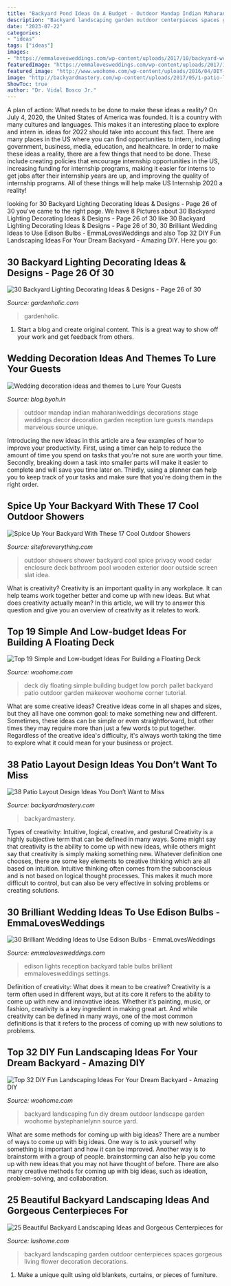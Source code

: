 ```yaml
---
title: "Backyard Pond Ideas On A Budget - Outdoor Mandap Indian Maharaniweddings Decorations Stage Weddings Decor Decoration Garden Reception Lure Guests Mandaps Marvelous Source Unique"
description: "Backyard landscaping garden outdoor centerpieces spaces gorgeous living flower decoration decorations"
date: "2023-07-22"
categories:
- "ideas"
tags: ["ideas"]
images:
- "https://emmalovesweddings.com/wp-content/uploads/2017/10/backyard-wedding-ideas-with-edison-bulb-string-lights.jpg"
featuredImage: "https://emmalovesweddings.com/wp-content/uploads/2017/10/backyard-wedding-ideas-with-edison-bulb-string-lights.jpg"
featured_image: "http://www.woohome.com/wp-content/uploads/2016/04/DIY-Floating-Deck-Woohome-7.jpg"
image: "http://backyardmastery.com/wp-content/uploads/2017/05/1-patio-layout-design-ideas.jpg"
ShowToc: true
author: "Dr. Vidal Bosco Jr."
---
```



A plan of action: What needs to be done to make these ideas a reality?
On July 4, 2020, the United States of America was founded. It is a country with many cultures and languages. This makes it an interesting place to explore and intern in. ideas for 2022 should take into account this fact. There are many places in the US where you can find opportunities to intern, including government, business, media, education, and healthcare. 
In order to make these ideas a reality, there are a few things that need to be done. These include creating policies that encourage internship opportunities in the US, increasing funding for internship programs, making it easier for interns to get jobs after their internship years are up, and improving the quality of internship programs. All of these things will help make US Internship 2020 a reality!

	

		
looking for 30 Backyard Lighting Decorating Ideas &amp; Designs - Page 26 of 30 you've came to the right page. We have 8 Pictures about 30 Backyard Lighting Decorating Ideas &amp; Designs - Page 26 of 30 like 30 Backyard Lighting Decorating Ideas &amp; Designs - Page 26 of 30, 30 Brilliant Wedding Ideas to Use Edison Bulbs - EmmaLovesWeddings and also Top 32 DIY Fun Landscaping Ideas For Your Dream Backyard - Amazing DIY. Here you go:
		
    
## 30 Backyard Lighting Decorating Ideas &amp; Designs - Page 26 Of 30

<img loading=lazy src="https://gardenholic.com/wp-content/uploads/2019/02/Lights-26.jpg" onerror="this.onerror=null;this.src='https://tse3.mm.bing.net/th?id=OIP.3J6bd-9QfOSxRsMWJ6ti8AHaK0&amp;pid=15.1';" alt="30 Backyard Lighting Decorating Ideas &amp; Designs - Page 26 of 30">

_Source: gardenholic.com_

>gardenholic. 

	

1. Start a blog and create original content. This is a great way to show off your work and get feedback from others.

    
## Wedding Decoration Ideas And Themes To Lure Your Guests

<img loading=lazy src="http://blog.byoh.in/wp-content/uploads/2016/04/Outdoor-wedding-ideas-2.jpg" onerror="this.onerror=null;this.src='https://tse2.mm.bing.net/th?id=OIP.nHgeIqT46OviNx0aolnjRwHaLH&amp;pid=15.1';" alt="Wedding decoration ideas and themes to Lure Your Guests">

_Source: blog.byoh.in_

>outdoor mandap indian maharaniweddings decorations stage weddings decor decoration garden reception lure guests mandaps marvelous source unique. 

	

Introducing the new ideas in this article are a few examples of how to improve your productivity. First, using a timer can help to reduce the amount of time you spend on tasks that you're not sure are worth your time. Secondly, breaking down a task into smaller parts will make it easier to complete and will save you time later on. Thirdly, using a planner can help you to keep track of your tasks and make sure that you're doing them in the right order.

    
## Spice Up Your Backyard With These 17 Cool Outdoor Showers

<img loading=lazy src="http://siteforeverything.com/wp-content/uploads/2016/04/Outdoor-Shower-14.jpg" onerror="this.onerror=null;this.src='https://tse4.mm.bing.net/th?id=OIP.BDr3IiVnvqgPbUsuLBi2OgHaJ4&amp;pid=15.1';" alt="Spice Up Your Backyard With These 17 Cool Outdoor Showers">

_Source: siteforeverything.com_

>outdoor showers shower backyard cool spice privacy wood cedar enclosure deck bathroom pool wooden exterior door outside screen slat idea. 

	

What is creativity?
Creativity is an important quality in any workplace. It can help teams work together better and come up with new ideas. But what does creativity actually mean? In this article, we will try to answer this question and give you an overview of creativity as it relates to work.

    
## Top 19 Simple And Low-budget Ideas For Building A Floating Deck

<img loading=lazy src="http://www.woohome.com/wp-content/uploads/2016/04/DIY-Floating-Deck-Woohome-7.jpg" onerror="this.onerror=null;this.src='https://tse1.mm.bing.net/th?id=OIP.UcxVyss2_6qDcS_tTpfBFgHaQD&amp;pid=15.1';" alt="Top 19 Simple and Low-budget Ideas For Building a Floating Deck">

_Source: woohome.com_

>deck diy floating simple building budget low porch pallet backyard patio outdoor garden makeover woohome corner tutorial. 

	

What are some creative ideas?
Creative ideas come in all shapes and sizes, but they all have one common goal: to make something new and different. Sometimes, these ideas can be simple or even straightforward, but other times they may require more than just a few words to put together. Regardless of the creative idea's difficulty, it's always worth taking the time to explore what it could mean for your business or project.

    
## 38 Patio Layout Design Ideas You Don’t Want To Miss

<img loading=lazy src="http://backyardmastery.com/wp-content/uploads/2017/05/1-patio-layout-design-ideas.jpg" onerror="this.onerror=null;this.src='https://tse1.mm.bing.net/th?id=OIP.0s28DLBz0f4BYufKV3OzZQHaI9&amp;pid=15.1';" alt="38 Patio Layout Design Ideas You Don’t Want to Miss">

_Source: backyardmastery.com_

>backyardmastery. 

	

Types of creativity: Intuitive, logical, creative, and gestural
Creativity is a highly subjective term that can be defined in many ways. Some might say that creativity is the ability to come up with new ideas, while others might say that creativity is simply making something new. Whatever definition one chooses, there are some key elements to creative thinking which are all based on intuition. Intuitive thinking often comes from the subconscious and is not based on logical thought processes. This makes it much more difficult to control, but can also be very effective in solving problems or creating solutions.

    
## 30 Brilliant Wedding Ideas To Use Edison Bulbs - EmmaLovesWeddings

<img loading=lazy src="https://emmalovesweddings.com/wp-content/uploads/2017/10/backyard-wedding-ideas-with-edison-bulb-string-lights.jpg" onerror="this.onerror=null;this.src='https://tse3.mm.bing.net/th?id=OIP.fJGAwD_jFqgjDubIHVxp1gHaLG&amp;pid=15.1';" alt="30 Brilliant Wedding Ideas to Use Edison Bulbs - EmmaLovesWeddings">

_Source: emmalovesweddings.com_

>edison lights reception backyard table bulbs brilliant emmalovesweddings settings. 

	

Definition of creativity: What does it mean to be creative?
Creativity is a term often used in different ways, but at its core it refers to the ability to come up with new and innovative ideas. Whether it’s painting, music, or fashion, creativity is a key ingredient in making great art. And while creativity can be defined in many ways, one of the most common definitions is that it refers to the process of coming up with new solutions to problems.

    
## Top 32 DIY Fun Landscaping Ideas For Your Dream Backyard - Amazing DIY

<img loading=lazy src="http://www.woohome.com/wp-content/uploads/2015/04/backyard-landscaping-woohome-10-2.jpg" onerror="this.onerror=null;this.src='https://tse4.mm.bing.net/th?id=OIP.UmfaCyxw60AqDAaOh4uIqQHaLB&amp;pid=15.1';" alt="Top 32 DIY Fun Landscaping Ideas For Your Dream Backyard - Amazing DIY">

_Source: woohome.com_

>backyard landscaping fun diy dream outdoor landscape garden woohome bystephanielynn source yard. 

	

What are some methods for coming up with big ideas?
There are a number of ways to come up with big ideas. One way is to ask yourself why something is important and how it can be improved. Another way is to brainstorm with a group of people. brainstorming can also help you come up with new ideas that you may not have thought of before. There are also many creative methods for coming up with big ideas, such as ideation, problem-solving, and collaboration.

    
## 25 Beautiful Backyard Landscaping Ideas And Gorgeous Centerpieces For

<img loading=lazy src="http://www.lushome.com/wp-content/uploads/2013/05/backyard-landscaping-ideas-garden-decorations-12.jpg" onerror="this.onerror=null;this.src='https://tse4.mm.bing.net/th?id=OIP.AGQ56tQs7oWi5XdH4RclzwHaJ3&amp;pid=15.1';" alt="25 Beautiful Backyard Landscaping Ideas and Gorgeous Centerpieces for">

_Source: lushome.com_

>backyard landscaping garden outdoor centerpieces spaces gorgeous living flower decoration decorations. 

	

1. Make a unique quilt using old blankets, curtains, or pieces of furniture.

